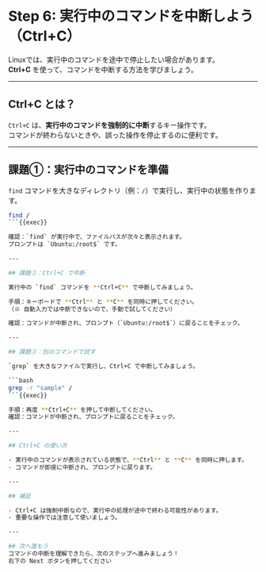 # Step 6: 実行中のコマンドを中断しよう（Ctrl+C）

Linuxでは、実行中のコマンドを途中で停止したい場合があります。  
**Ctrl+C** を使って、コマンドを中断する方法を学びましょう。

---

## Ctrl+C とは？

`Ctrl+C` は、**実行中のコマンドを強制的に中断**するキー操作です。  
コマンドが終わらないときや、誤った操作を停止するのに便利です。

---

## 課題①：実行中のコマンドを準備

`find` コマンドを大きなディレクトリ（例：`/`）で実行し、実行中の状態を作ります。

```bash
find /
```{{exec}}

確認：`find` が実行中で、ファイルパスが次々と表示されます。  
プロンプトは `Ubuntu:/root$` です。

---

## 課題②：Ctrl+C で中断

実行中の `find` コマンドを **Ctrl+C** で中断してみましょう。

手順：キーボードで **Ctrl** と **C** を同時に押してください。  
（※ 自動入力では中断できないので、手動で試してください）

確認：コマンドが中断され、プロンプト（`Ubuntu:/root$`）に戻ることをチェック。

---

## 課題③：別のコマンドで試す

`grep` を大きなファイルで実行し、Ctrl+C で中断してみましょう。

```bash
grep -r "sample" /
```{{exec}}

手順：再度 **Ctrl+C** を押して中断してください。  
確認：コマンドが中断され、プロンプトに戻ることをチェック。

---

## Ctrl+C の使い方

- 実行中のコマンドが表示されている状態で、**Ctrl** と **C** を同時に押します。
- コマンドが即座に中断され、プロンプトに戻ります。

---

## 補足

- Ctrl+C は強制中断なので、実行中の処理が途中で終わる可能性があります。
- 重要な操作では注意して使いましょう。

---

## 次へ進もう
コマンドの中断を理解できたら、次のステップへ進みましょう！
右下の Next ボタンを押してください
